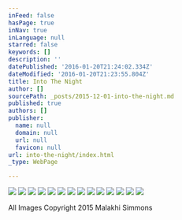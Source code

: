 ```yaml
---
inFeed: false
hasPage: true
inNav: true
inLanguage: null
starred: false
keywords: []
description: ''
datePublished: '2016-01-20T21:24:02.334Z'
dateModified: '2016-01-20T21:23:55.804Z'
title: Into The Night
author: []
sourcePath: _posts/2015-12-01-into-the-night.md
published: true
authors: []
publisher:
  name: null
  domain: null
  url: null
  favicon: null
url: into-the-night/index.html
_type: WebPage

---
```

![](https://the-grid-user-content.s3-us-west-2.amazonaws.com/4c679038-fd9d-4182-9c75-e937fc90d83a.jpg)
![](https://the-grid-user-content.s3-us-west-2.amazonaws.com/9a1d8870-a222-46e1-b50c-2a2f26caca12.jpg)
![](https://the-grid-user-content.s3-us-west-2.amazonaws.com/b6217cf9-9d6d-489f-9f4c-10b0ac528396.jpg)
![](https://the-grid-user-content.s3-us-west-2.amazonaws.com/8eba3b71-ec54-4825-8e52-b42fde0b76a9.jpg)
![](https://the-grid-user-content.s3-us-west-2.amazonaws.com/2a99f4cc-862f-497e-8b04-88730d7cf104.jpg)
![](https://the-grid-user-content.s3-us-west-2.amazonaws.com/888e6f28-7830-4a63-9f1b-0a97a6d7d996.jpg)
![](https://the-grid-user-content.s3-us-west-2.amazonaws.com/6dcef5ab-451e-4dec-8f46-3111e938410b.jpg)
![](https://the-grid-user-content.s3-us-west-2.amazonaws.com/e35a404f-efa3-4325-8a6a-08e47a5f6905.jpg)
![](https://the-grid-user-content.s3-us-west-2.amazonaws.com/98a66ff1-ea91-4ed2-8006-d7f301aa30a7.jpg)
![](https://the-grid-user-content.s3-us-west-2.amazonaws.com/8f72f134-cef9-4b3e-8cfc-1c5f243c55fb.jpg)
![](https://the-grid-user-content.s3-us-west-2.amazonaws.com/0ae61dd2-1031-4c9e-8e34-3082bf235e7a.jpg)
![](https://the-grid-user-content.s3-us-west-2.amazonaws.com/c122ac21-b787-487f-a12b-52644d8db399.jpg)
![](https://the-grid-user-content.s3-us-west-2.amazonaws.com/a1548bf0-90f7-484b-aef0-d9fa388f9246.jpg)
![](https://s3-us-west-2.amazonaws.com/the-grid-img/p/4ebaed17c1c269bd4cd8cb26d5352f79e67f4e39.jpg)

All Images Copyright 2015 Malakhi Simmons